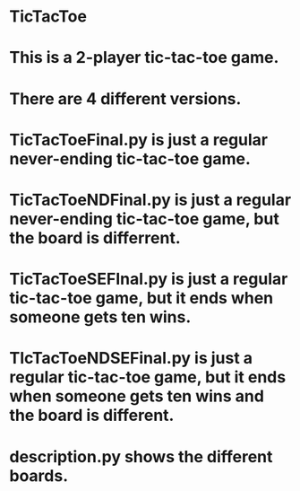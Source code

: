 # TicTacToe
# This is a 2-player tic-tac-toe game.
# There are 4 different versions.
# TicTacToeFinal.py is just a regular never-ending tic-tac-toe game.
# TicTacToeNDFinal.py is just a regular never-ending tic-tac-toe game, but the board is differrent.
# TicTacToeSEFInal.py is just a regular tic-tac-toe game, but it ends when someone gets ten wins.
# TIcTacToeNDSEFinal.py is just a regular tic-tac-toe game, but it ends when someone gets ten wins and the board is different.
# description.py shows the different boards.
